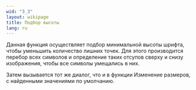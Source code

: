 ```yaml
---
wid: "3_3"
layout: wikipage
title: Подбор высоты
lang: ru
---
```

Данная функция осуществляет подбор минимальной высоты шрифта, чтобы уменьшить количество лишних точек. Для этого производится перебор всех символов и определение таких отсупов сверху и снизу изображения, чтобы все символы умещались в них.

Затем вызывается тот же диалог, что и в функции Изменение размеров, с найденными значениями по умолчанию.
